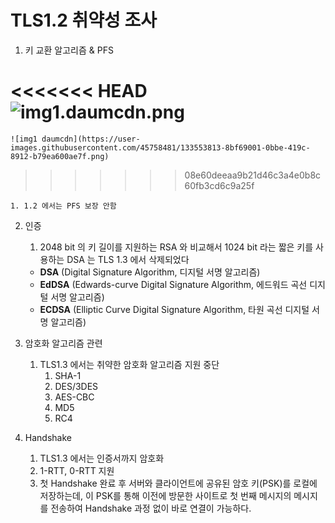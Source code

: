 # TLS1.2 취약성 조사

1. 키 교환 알고리즘 & PFS

<<<<<<< HEAD
    ![img1.daumcdn.png](https://s3-us-west-2.amazonaws.com/secure.notion-static.com/3d2e3267-bcf0-4065-adf5-80d84b97b059/img1.daumcdn.png)
=======
    ![img1 daumcdn](https://user-images.githubusercontent.com/45758481/133553813-8bf69001-0bbe-419c-8912-b79ea600ae7f.png)

>>>>>>> 08e60deeaa9b21d46c3a4e0b8c60fb3cd6c9a25f

    1. 1.2 에서는 PFS 보장 안함

2. 인증
    1. 2048 bit 의 키 길이를 지원하는 RSA 와 비교해서 1024 bit 라는 짧은 키를 사용하는 DSA 는 TLS 1.3 에서 삭제되었다
    - **DSA** (Digital Signature Algorithm, 디지털 서명 알고리즘)
    - **EdDSA** (Edwards-curve Digital Signature Algorithm, 에드워드 곡선 디지털 서명 알고리즘)
    - **ECDSA** (Elliptic Curve Digital Signature Algorithm, 타원 곡선 디지털 서명 알고리즘)

1. 암호화 알고리즘 관련
    1. TLS1.3 에서는 취약한 암호화 알고리즘 지원 중단
        1. SHA-1
        2. DES/3DES
        3. AES-CBC
        4. MD5
        5. RC4

2. Handshake
    1. TLS1.3 에서는 인증서까지 암호화
    2. 1-RTT, 0-RTT 지원
    3. 첫 Handshake 완료 후 서버와 클라이언트에 공유된 암호 키(PSK)를 로컬에 저장하는데, 이 PSK를 통해 이전에 방문한 사이트로 첫 번째 메시지의 메시지를 전송하여 Handshake 과정 없이 바로 연결이 가능하다.
